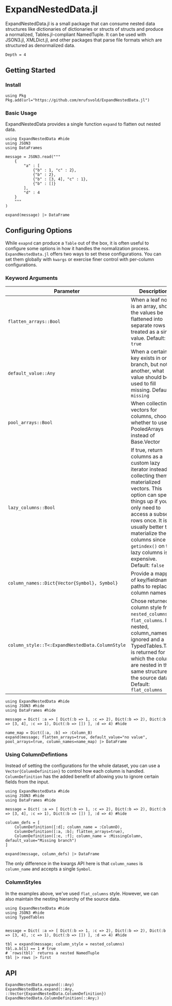 # ExpandNestedData.jl
ExpandNestedData.jl is a small package that can consume nested data structures like dictionaries of
dictionaries or structs of structs and produce a normalized, Tables.jl-compliant NamedTuple.
It can be used with JSON3.jl, XMLDict.jl, and other packages that parse file formats which are
structured as denormalized data.

```@contents
Depth = 4
```

## Getting Started
### Install
```@repl
using Pkg
Pkg.add(url="https://github.com/mrufsvold/ExpandNestedData.jl")
```
### Basic Usage
ExpandNestedData provides a single function `expand` to flatten out nested data. 

```@example
using ExpandNestedData #hide
using JSON3
using DataFrames

message = JSON3.read("""
    {
        "a" : [
            {"b" : 1, "c" : 2},
            {"b" : 2},
            {"b" : [3, 4], "c" : 1},
            {"b" : []}
        ],
        "d" : 4
    }
    """
)

expand(message) |> DataFrame
```
## Configuring Options
While `exapnd` can produce a `Table` out of the box, it is often useful to configure
some options in how it handles the normalization process. `ExpandNestedData.jl` offers two ways to set
these configurations. You can set them globally with `kwargs` or exercise finer control with
per-column configurations.
### Keyword Arguments
| Parameter | Description |
| --------- | ----------- |
| `flatten_arrays::Bool`                        | When a leaf node is an array, should the values be flattened into separate rows or treated as a single value. Default: `true`|
| `default_value::Any`                          | When a certain key exists in one branch, but not another, what value should be used to fill missing. Default: `missing` |
| `pool_arrays::Bool`                           | When collecting vectors for columns, choose whether to use PooledArrays instead of Base.Vector |
| `lazy_columns::Bool` | If true, return columns as a custom lazy iterator instead of collecting them as materialized vectors. This option can speed things up if you only need to access a subset of rows once. It is usually better to materialize the columns since `getindex()` on the lazy columns is expensive. Default: `false` |
| `column_names::Dict{Vector{Symbol}, Symbol}`  | Provide a mapping of key/fieldname paths to replaced column names |
| `column_style::T<:ExpandNestedData.ColumnStyle` | Chose returned column style from `nested_columns` or `flat_columns`. If nested, column_names are ignored and a TypedTables.Table is returned for which the columns are nested in the same structure as the source data. Default: `flat_columns` |

```@example
using ExpandNestedData #hide
using JSON3 #hide
using DataFrames #hide

message = Dict( :a => [ Dict(:b => 1, :c => 2), Dict(:b => 2), Dict(:b => [3, 4], :c => 1), Dict(:b => []) ], :d => 4) #hide

name_map = Dict([:a, :b] => :Column_B)
expand(message; flatten_arrays=true, default_value="no value", pool_arrays=true, column_names=name_map) |> DataFrame
```
### Using ColumnDefintions
Instead of setting the configurations for the whole dataset, you can use a
`Vector{ColumnDefinition}` to control how each column is handled. `ColumnDefinition` has the
added benefit of allowing you to ignore certain fields from the input.

```@example
using ExpandNestedData #hide
using JSON3 #hide
using DataFrames #hide

message = Dict( :a => [ Dict(:b => 1, :c => 2), Dict(:b => 2), Dict(:b => [3, 4], :c => 1), Dict(:b => []) ], :d => 4) #hide

column_defs = [
    ColumnDefinition([:d]; column_name = :ColumnD),
    ColumnDefinition([:a, :b]; flatten_arrays=true),
    ColumnDefinition([:e, :f]; column_name = :MissingColumn, default_value="Missing branch")
]

expand(message, column_defs) |> DataFrame
```
The only difference in the kwargs API here is that `column_names` is `column_name` and accepts
a single `Symbol`.

### ColumnStyles
In the examples above, we've used `flat_columns` style. However, we can also maintain the nesting hierarchy
of the source data. 
```@example
using ExpandNestedData #hide
using JSON3 #hide
using TypedTables


message = Dict( :a => [ Dict(:b => 1, :c => 2), Dict(:b => 2), Dict(:b => [3, 4], :c => 1), Dict(:b => []) ], :d => 4) #hide

tbl = expand(message; column_style = nested_columns)
tbl.a.b[1] == 1 # true
# `rows(tbl)` returns a nested NamedTuple 
tbl |> rows |> first
```

## API
```@docs
ExpandNestedData.expand(::Any)
ExpandNestedData.expand(::Any, ::Vector{ExpandNestedData.ColumnDefinition})
ExpandNestedData.ColumnDefinition(::Any;)
```

